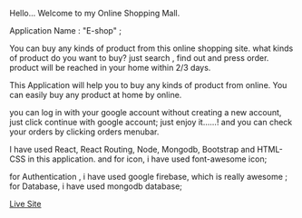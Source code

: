 Hello...
Welcome to my Online Shopping Mall.

Application Name : "E-shop" ;

You can buy any kinds of product from this online shopping site. what kinds of product do you want to buy? just search , find out and press order. product will be reached in your home within 2/3 days. 

This Application will help you to buy any kinds of product from online. You can easily buy any product at home by online.

you can log in with your google account without creating a new account, just click continue with google account; just enjoy it......! and you can check your orders by clicking orders menubar.

I have used React, React Routing, Node, Mongodb, Bootstrap and HTML-CSS in this application. and for icon, i have used font-awesome icon;

for Authentication , i have used google firebase, which is really awesome ;
for Database, i have used mongodb database;

[Live Site](https://full-stack-e-shop.web.app/)